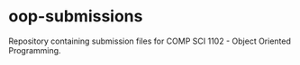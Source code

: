# oop-submissions
Repository containing submission files for COMP SCI 1102 - Object Oriented Programming.
